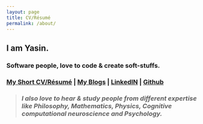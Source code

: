 ```yaml
---
layout: page
title: CV/Résumé
permalink: /about/
---
```




## I am Yasin.
### Software people, love to code & create soft-stuffs.


### [My Short CV/Résumé](https://github.com/ShihabYasin/shihabyasin.github.io/blob/gh-pages/cv/Yasin_Resume.pdf)  | [My Blogs](https://shihabyasin.github.io/)  | [LinkedIN](https://www.linkedin.com/in/yasinshihab/)  | [Github](https://github.com/ShihabYasin)

> 
>  
> ### _I also love to hear & study people from different expertise like Philosophy, Mathematics, Physics, Cognitive computational neuroscience and Psychology._


